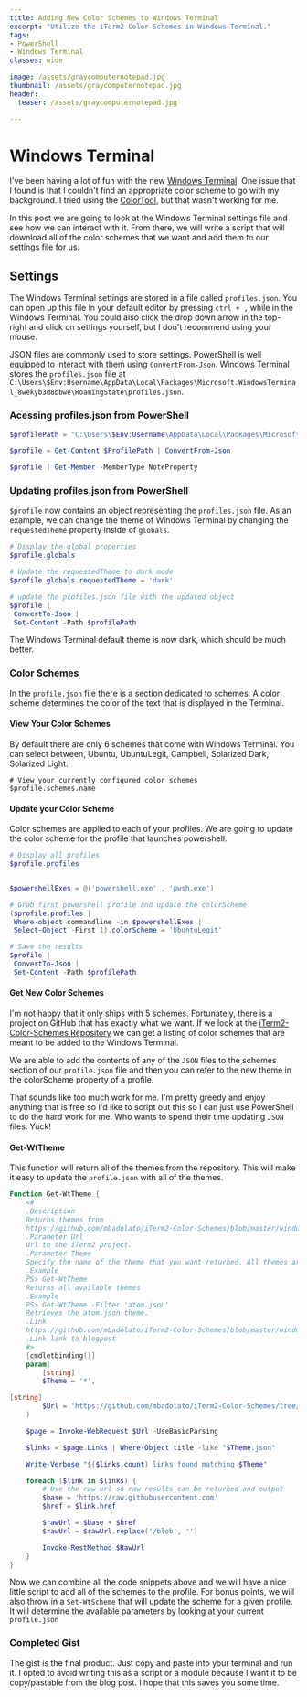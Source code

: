 ```yaml
---
title: Adding New Color Schemes to Windows Terminal
excerpt: "Utilize the iTerm2 Color Schemes in Windows Terminal."
tags:
- PowerShell
- Windows Terminal
classes: wide

image: /assets/graycomputernotepad.jpg
thumbnail: /assets/graycomputernotepad.jpg
header:
  teaser: /assets/graycomputernotepad.jpg

---
```


# Windows Terminal

I've been having a lot of fun with the new [Windows Terminal](https://github.com/microsoft/terminal). One issue that I found is that I couldn't find an appropriate color scheme to go with my background. I tried using the [ColorTool](https://github.com/Microsoft/Terminal/tree/master/src/tools/ColorTool), but that wasn't working for me.

In this post we are going to look at the Windows Terminal settings file and see how we can interact with it. From there, we will write a script that will download all of the color schemes that we want and add them to our settings file for us.

## Settings

The Windows Terminal settings are stored in a file called `profiles.json`. You can open up this file in your default editor by pressing `ctrl + ,` while in the Windows Terminal. You could also click the drop down arrow in the top-right and click on settings yourself, but I don't recommend using your mouse.

JSON files are commonly used to store settings. PowerShell is well equipped to interact with them using `ConvertFrom-Json`. Windows Terminal stores the `profiles.json` file at `C:\Users\$Env:Username\AppData\Local\Packages\Microsoft.WindowsTerminal_8wekyb3d8bbwe\RoamingState\profiles.json`.

### Acessing profiles.json from PowerShell

```powershell
$profilePath = "C:\Users\$Env:Username\AppData\Local\Packages\Microsoft.WindowsTerminal_8wekyb3d8bbwe\RoamingState\profiles.json"

$profile = Get-Content $ProfilePath | ConvertFrom-Json

$profile | Get-Member -MemberType NoteProperty
```

### Updating profiles.json from PowerShell
`$profile` now contains an object representing the `profiles.json` file. As an example, we can change the theme of Windows Terminal by changing the `requestedTheme` property inside of `globals`.

```powershell
# Display the global properties
$profile.globals

# Update the requestedTheme to dark mode
$profile.globals.requestedTheme = 'dark'

# update the profiles.json file with the updated object
$profile |
 ConvertTo-Json |
 Set-Content -Path $profilePath
```

The Windows Terminal default theme is now dark, which should be much better.

### Color Schemes

In the `profile.json` file there is a section dedicated to schemes. A color scheme determines the color of the text that is displayed in the Terminal.

#### View Your Color Schemes

By default there are only 6 schemes that come with Windows Terminal. You can select between, Ubuntu, UbuntuLegit, Campbell, Solarized Dark, Solarized Light.

```powershelll
# View your currently configured color schemes
$profile.schemes.name
```

#### Update your Color Scheme

Color schemes are applied to each of your profiles. We are going to update the color scheme for the profile that launches powershell.

```powershell
# Display all profiles
$profile.profiles


$powershellExes = @('powershell.exe' , 'pwsh.exe')

# Grab first powershell profile and update the colorScheme
($profile.profiles |
 Where-object commandline -in $powershellExes |
 Select-Object -First 1).colorScheme = 'UbuntuLegit'

# Save the results
$profile |
 ConvertTo-Json |
 Set-Content -Path $profilePath
```

#### Get New Color Schemes

I'm not happy that it only ships with 5 schemes. Fortunately, there is a project on GitHub that has exactly what we want. If we look at the [iTerm2-Color-Schemes Repository](https://github.com/mbadolato/iTerm2-Color-Schemes/tree/master/windowsterminal) we can get a listing of color schemes that are meant to be added to the Windows Terminal.

We are able to add the contents of any of the `JSON` files to the schemes section of our `profile.json` file and then you can refer to the new theme in the colorScheme property of a profile.

That sounds like too much work for me. I'm pretty greedy and enjoy anything that is free so I'd like to script out this so I can just use PowerShell to do the hard work for me. Who wants to spend their time updating `JSON` files. Yuck!

#### Get-WtTheme

This function will return all of the themes from the repository. This will make it easy to update the `profile.json` with all of the themes.

```powershell
Function Get-WtTheme {
    <#
    .Description
    Returns themes from
    https://github.com/mbadolato/iTerm2-Color-Schemes/blob/master/windowsterminal/3024%20Day.json
    .Parameter Url
    Url to the iTerm2 project.
    .Parameter Theme
    Specify the name of the theme that you want returned. All themes are returned by default
    .Example
    PS> Get-WtTheme
    Returns all available themes
    .Example
    PS> Get-WtTheme -Filter 'atom.json'
    Retrieves the atom.json theme.
    .Link
    https://github.com/mbadolato/iTerm2-Color-Schemes/blob/master/windowsterminal/3024%20Day.json
    .Link link to blogpost
    #>
    [cmdletbinding()]
    param(
        [string]
        $Theme = '*',

[string]
        $Url = 'https://github.com/mbadolato/iTerm2-Color-Schemes/tree/master/windowsterminal'
    )

    $page = Invoke-WebRequest $Url -UseBasicParsing

    $links = $page.Links | Where-Object title -like "$Theme.json"

    Write-Verbose "$($links.count) links found matching $Theme"

    foreach ($link in $links) {
        # Use the raw url so raw results can be returned and output
        $base = 'https://raw.githubusercontent.com'
        $href = $link.href

        $rawUrl = $base + $href
        $rawUrl = $rawUrl.replace('/blob', '')

        Invoke-RestMethod $RawUrl
    }
}

```

Now we can combine all the code snippets above and we will have a nice little script to add all of the schemes to the profile. For bonus points, we will also throw in a `Set-WtScheme` that will update the scheme for a given profile. It will determine the available parameters by looking at your current `profile.json`

### Completed Gist

The gist is the final product. Just copy and paste into your terminal and run it. I opted to avoid writing this as a script or a module because I want it to be copy/pastable from the blog post. I hope that this saves you some time.

<script src="https://gist.github.com/AndrewPla/5c302e91af5448c89a65bfab364249d8.js"></script>
